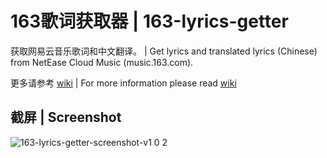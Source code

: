 # 163歌词获取器 | 163-lyrics-getter

获取网易云音乐歌词和中文翻译。 | Get lyrics and translated lyrics (Chinese) from NetEase Cloud Music (music.163.com).

更多请参考 [wiki](https://github.com/ij96/163-lyrics-getter/wiki) | For more information please read [wiki](https://github.com/ij96/163-lyrics-getter/wiki)

## 截屏 | Screenshot

![163-lyrics-getter-screenshot-v1 0 2](https://user-images.githubusercontent.com/25159698/34471847-245f17e6-ef4b-11e7-85d4-4fef381371d4.png)